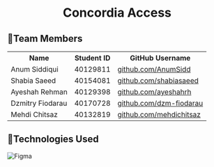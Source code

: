 <h1 align="center">Concordia Access</h1>

## :busts_in_silhouette:Team Members
<table>
  <tr>
    <th>Name</th>
    <th>Student ID</th>
    <th>GitHub Username</th>
  </tr>
  <tr>
    <td>Anum Siddiqui</td>
    <td>40129811</td>
    <td><a href="https://github.com/AnumSidd" target="_blank">github.com/AnumSidd</a></td>
 </tr>
  <tr>
    <td>Shabia Saeed</td>
    <td>40154081</td>
    <td><a href="https://github.com/shabiasaeed" target="_blank">github.com/shabiasaeed</a></td>
  </tr>
  <tr>
  <tr>
    <td>Ayeshah Rehman</td>
    <td>40129398</td>
  <td><a href="https://github.com/ayeshahrh" target="_blank">github.com/ayeshahrh</a></td>
  </tr>
  <tr>
    <td>Dzmitry Fiodarau</td>
    <td>40170728</td>
  <td><a href="https://github.com/dzm-fiodarau" target="_blank">github.com/dzm-fiodarau</a></td>
  </tr>
  <tr>
    <td>Mehdi Chitsaz</td>
    <td>40132819</td>
  <td><a href="https://github.com/mehdichitsaz" target="_blank">github.com/mehdichitsaz</a></td>
  </tr>
</table>

## :dizzy:Technologies Used
![Figma](https://img.shields.io/badge/figma-%23F24E1E.svg?style=for-the-badge&logo=figma&logoColor=white)
